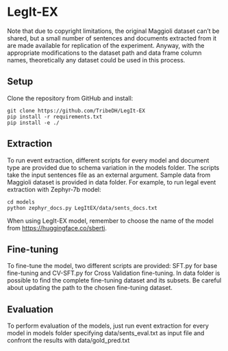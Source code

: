 # LegIt-EX
Note that due to copyright limitations, the original Maggioli
dataset can’t be shared, but a small number of sentences and documents
extracted from it are made available for replication of the experiment. Anyway,
with the appropriate modifications to the dataset path and data frame column
names, theoretically any dataset could be used in this process.

## Setup

Clone the repository from GitHub and install:
```
git clone https://github.com/TribeDH/LegIt-EX 
pip install -r requirements.txt
pip install -e ./
```

## Extraction

To run event extraction, different scripts for every model and document type
are provided due to schema variation in the models folder. The scripts take
the input sentences file as an external argument. Sample data from Maggioli
dataset is provided in data folder. For example, to run legal event extraction
with Zephyr-7b model:
```
cd models
python zephyr_docs.py LegItEX/data/sents_docs.txt
```
When using LegIt-EX model, remember to choose the name of the model
from https://huggingface.co/sberti.

## Fine-tuning

To fine-tune the model, two different scripts are provided: SFT.py for base
fine-tuning and CV-SFT.py for Cross Validation fine-tuning. In data folder is
possible to find the complete fine-tuning dataset and its subsets. Be careful
about updating the path to the chosen fine-tuning dataset.

## Evaluation

To perform evaluation of the models, just run event extraction for every
model in models folder specifying data/sents_eval.txt as input file and confront
the results with data/gold_pred.txt
